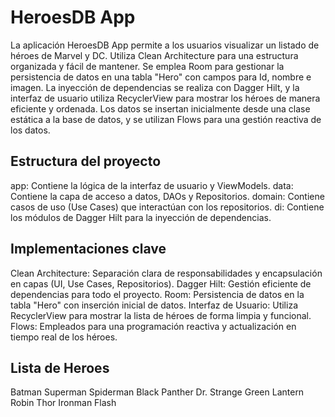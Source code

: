 # HeroesDB App

La aplicación HeroesDB App permite a los usuarios visualizar un listado de héroes de Marvel y DC. Utiliza Clean Architecture para una estructura organizada y fácil de mantener. Se emplea Room para gestionar la persistencia de datos en una tabla "Hero" con campos para Id, nombre e imagen. La inyección de dependencias se realiza con Dagger Hilt, y la interfaz de usuario utiliza RecyclerView para mostrar los héroes de manera eficiente y ordenada. Los datos se insertan inicialmente desde una clase estática a la base de datos, y se utilizan Flows para una gestión reactiva de los datos.
## Estructura del proyecto

app: Contiene la lógica de la interfaz de usuario y ViewModels.
data: Contiene la capa de acceso a datos, DAOs y Repositorios.
domain: Contiene casos de uso (Use Cases) que interactúan con los repositorios.
di: Contiene los módulos de Dagger Hilt para la inyección de dependencias.

## Implementaciones clave

Clean Architecture: Separación clara de responsabilidades y encapsulación en capas (UI, Use Cases, Repositorios).
Dagger Hilt: Gestión eficiente de dependencias para todo el proyecto.
Room: Persistencia de datos en la tabla "Hero" con inserción inicial de datos.
Interfaz de Usuario: Utiliza RecyclerView para mostrar la lista de héroes de forma limpia y funcional.
Flows: Empleados para una programación reactiva y actualización en tiempo real de los héroes.

## Lista de Heroes
Batman
Superman
Spiderman
Black Panther
Dr. Strange
Green Lantern
Robin
Thor
Ironman
Flash

